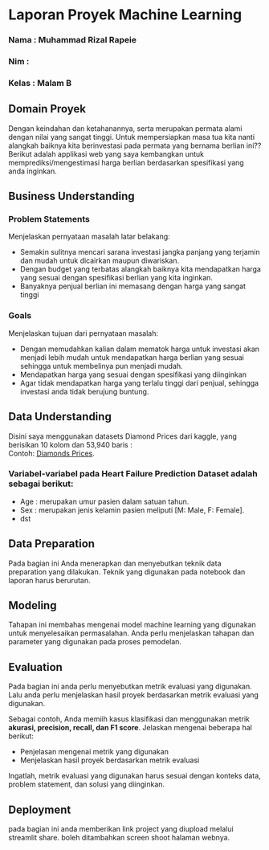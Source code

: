 # Laporan Proyek Machine Learning
### Nama : Muhammad Rizal Rapeie
### Nim :
### Kelas : Malam B

## Domain Proyek

Dengan keindahan dan ketahanannya, serta merupakan permata alami dengan nilai yang sangat tinggi. Untuk mempersiapkan masa tua kita nanti alangkah baiknya kita berinvestasi pada permata yang bernama berlian ini?? Berikut adalah applikasi web yang saya kembangkan untuk memprediksi/mengestimasi harga berlian berdasarkan spesifikasi yang anda inginkan.

## Business Understanding

### Problem Statements

Menjelaskan pernyataan masalah latar belakang:
- Semakin sulitnya mencari sarana investasi jangka panjang yang terjamin dan mudah untuk dicairkan maupun diwariskan.
- Dengan budget yang terbatas alangkah baiknya kita mendapatkan harga yang sesuai dengan spesifikasi berlian yang kita inginkan.
- Banyaknya penjual berlian ini memasang dengan harga yang sangat tinggi

### Goals

Menjelaskan tujuan dari pernyataan masalah:
- Dengan memudahkan kalian dalam mematok harga untuk investasi akan menjadi lebih mudah untuk mendapatkan harga berlian yang sesuai sehingga untuk membelinya pun menjadi mudah.
- Mendapatkan harga yang sesuai dengan spesifikasi yang diinginkan
- Agar tidak mendapatkan harga yang terlalu tinggi dari penjual, sehingga investasi anda tidak berujung buntung.

## Data Understanding
Disini saya menggunakan datasets Diamond Prices dari kaggle, yang berisikan 10 kolom dan 53,940 baris : <br>
Contoh: [Diamonds Prices](https://www.kaggle.com/datasets/nancyalaswad90/diamonds-prices).

### Variabel-variabel pada Heart Failure Prediction Dataset adalah sebagai berikut:
- Age : merupakan umur pasien dalam satuan tahun.
- Sex : merupakan jenis kelamin pasien meliputi [M: Male, F: Female].
- dst

## Data Preparation
Pada bagian ini Anda menerapkan dan menyebutkan teknik data preparation yang dilakukan. Teknik yang digunakan pada notebook dan laporan harus berurutan.

## Modeling
Tahapan ini membahas mengenai model machine learning yang digunakan untuk menyelesaikan permasalahan. Anda perlu menjelaskan tahapan dan parameter yang digunakan pada proses pemodelan.

## Evaluation
Pada bagian ini anda perlu menyebutkan metrik evaluasi yang digunakan. Lalu anda perlu menjelaskan hasil proyek berdasarkan metrik evaluasi yang digunakan.

Sebagai contoh, Anda memiih kasus klasifikasi dan menggunakan metrik **akurasi, precision, recall, dan F1 score**. Jelaskan mengenai beberapa hal berikut:
- Penjelasan mengenai metrik yang digunakan
- Menjelaskan hasil proyek berdasarkan metrik evaluasi

Ingatlah, metrik evaluasi yang digunakan harus sesuai dengan konteks data, problem statement, dan solusi yang diinginkan.

## Deployment
pada bagian ini anda memberikan link project yang diupload melalui streamlit share. boleh ditambahkan screen shoot halaman webnya.


